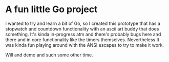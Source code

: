 # A fun little Go project

I wanted to try and learn a bit of Go, so I created this prototype that has a stopwatch and countdown functionality with an ascii art buddy that does something. It's kinda in-progress atm and there's probably bugs here and there and in core functionality like the timers themselves. Nevertheless It was kinda fun playing around with the ANSI escapes to try to make it work.

Will and demo and such some other time.
